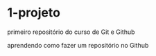 # 1-projeto
 primeiro repositório do curso de Git e Github
 
 aprendendo como fazer um repositório no Github  
